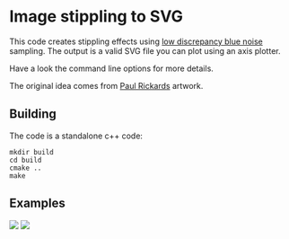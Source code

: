 Image stippling to SVG
===

This code creates stippling effects using [low discrepancy blue noise](https://github.com/dcoeurjo/LowDiscBlueNoise) sampling. The output is a valid SVG file you
can plot using an axis plotter.

Have a look the command line options for more details.

The original idea comes from [Paul Rickards](https://shop.paulrickards.com) artwork.


Building
--------

The code is a standalone c++ code:

```
mkdir build
cd build
cmake ..
make
```

Examples
-------

![](examples/1.png)
![](examples/2.png)
